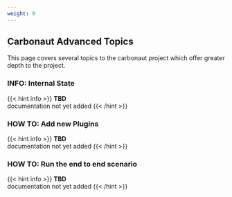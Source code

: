 ```yaml
---
weight: 9
---
```


## **Carbonaut Advanced Topics**

This page covers several topics to the carbonaut project which offer greater depth to the project.

### **INFO**: Internal State

{{< hint info >}}
**TBD**  
documentation not yet added
{{< /hint >}}

### **HOW TO**: Add new Plugins

{{< hint info >}}
**TBD**  
documentation not yet added
{{< /hint >}}

### **HOW TO**: Run the end to end scenario

{{< hint info >}}
**TBD**  
documentation not yet added
{{< /hint >}}

